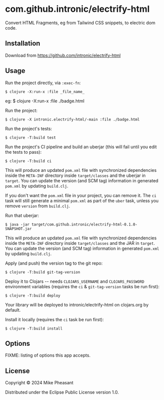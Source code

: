 # com.github.intronic/electrify-html

Convert HTML Fragments, eg from Tailwind CSS snippets, to electric dom code.

## Installation

Download from https://github.com/intronic/electrify-html

## Usage

Run the project directly, via `:exec-fn`:

    $ clojure -X:run-x :file _file_name_
  eg:
    $ clojure -X:run-x :file ./badge.html

Run the project:

    $ clojure -X intronic.electrify-html/-main :file ./badge.html

Run the project's tests:

    $ clojure -T:build test

Run the project's CI pipeline and build an uberjar (this will fail until you edit the tests to pass):

    $ clojure -T:build ci

This will produce an updated `pom.xml` file with synchronized dependencies inside the `META-INF`
directory inside `target/classes` and the uberjar in `target`. You can update the version (and SCM tag)
information in generated `pom.xml` by updating `build.clj`.

If you don't want the `pom.xml` file in your project, you can remove it. The `ci` task will
still generate a minimal `pom.xml` as part of the `uber` task, unless you remove `version`
from `build.clj`.

Run that uberjar:

    $ java -jar target/com.github.intronic/electrify-html-0.1.0-SNAPSHOT.jar

This will produce an updated `pom.xml` file with synchronized dependencies inside the `META-INF`
directory inside `target/classes` and the JAR in `target`. You can update the version (and SCM tag)
information in generated `pom.xml` by updating `build.clj`.

Apply (and push) the version tag to the git repo:

    $ clojure -T:build git-tag-version

Deploy it to Clojars -- needs `CLOJARS_USERNAME` and `CLOJARS_PASSWORD` environment
variables (requires the `ci` & `git-tag-version` tasks be run first):

    $ clojure -T:build deploy

Your library will be deployed to intronic/electrify-html on clojars.org by default.

Install it locally (requires the `ci` task be run first):

    $ clojure -T:build install


## Options

FIXME: listing of options this app accepts.

## License

Copyright © 2024 Mike Pheasant

Distributed under the Eclipse Public License version 1.0.
